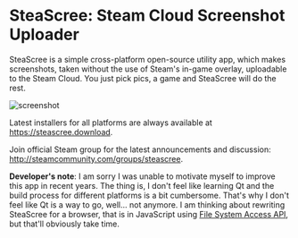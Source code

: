 # SteaScree: Steam Cloud Screenshot Uploader

SteaScree is a simple cross-platform open-source utility app, which makes screenshots, taken without the use of Steam's in-game overlay, uploadable to the Steam Cloud. You just pick pics, a game and SteaScree will do the rest.

![screenshot](https://steascree.download/screenshot.png)

Latest installers for all platforms are always available at https://steascree.download.

Join official Steam group for the latest announcements and discussion: http://steamcommunity.com/groups/steascree.

**Developer's note**: I am sorry I was unable to motivate myself to improve this app in recent years. The thing is, I don't feel like learning Qt and the build process for different platforms is a bit cumbersome. That's why I don't feel like Qt is a way to go, well... not anymore. I am thinking about rewriting SteaScree for a browser, that is in JavaScript using [File System Access API](https://wicg.github.io/file-system-access), but that'll obviously take time.
